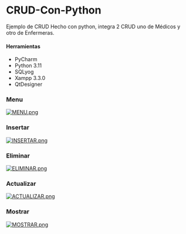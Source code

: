 # CRUD-Con-Python
Ejemplo de CRUD Hecho con python, integra 2 CRUD uno de Médicos y otro de Enfermeras.
#### Herramientas
* PyCharm
* Python 3.11
* SQLyog
* Xampp 3.3.0
* QtDesigner

### Menu
[![MENU.png](https://i.postimg.cc/T3JcMZSJ/MENU.png)](https://postimg.cc/WdtZ0fsd)
### Insertar
[![INSERTAR.png](https://i.postimg.cc/mrdNh7Tc/INSERTAR.png)](https://postimg.cc/hJd75zzg)
### Eliminar
[![ELIMINAR.png](https://i.postimg.cc/Bn0Czqhv/ELIMINAR.png)](https://postimg.cc/N5dT9wvh)
### Actualizar
[![ACTUALIZAR.png](https://i.postimg.cc/WbrnSDwK/ACTUALIZAR.png)](https://postimg.cc/kBJKggZF)
### Mostrar
[![MOSTRAR.png](https://i.postimg.cc/cJ1BsFGy/MOSTRAR.png)](https://postimg.cc/Sn5Md7KD)
